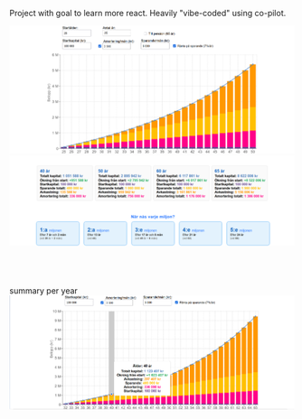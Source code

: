 Project with goal to learn more react. Heavily "vibe-coded" using co-pilot.

![WealthPlanner 1](wealthplanner1.PNG)
![WealthPlanner 4](wealthplanner4.PNG)
<br>
<br>
<br>
<br>
<br>
summary per year
![WealthPlanner 3](wealthplanner3.PNG)

